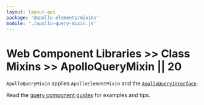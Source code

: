 ```yaml
---
layout: layout-api
package: '@apollo-elements/mixins'
module: './apollo-query-mixin.js'
---
```


# Web Component Libraries >> Class Mixins >> ApolloQueryMixin || 20

`ApolloQueryMixin` applies `ApolloElementMixin` and the [`ApolloQueryInterface`](/api/interfaces/query/).

Read the [query component guides](../../../../guides/building-apps/queries/) for examples and tips.
